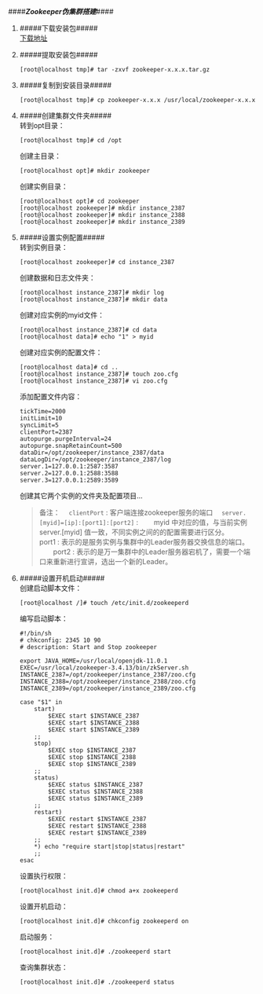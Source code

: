 ####***Zookeeper伪集群搭建***####


1. #####下载安装包##### <br/>
     [下载地址](https://www.apache.org/dyn/closer.cgi)
2. #####提取安装包##### <br/>
     ```
     [root@localhost tmp]# tar -zxvf zookeeper-x.x.x.tar.gz
     ```
3. #####复制到安装目录##### <br/>
     ```
     [root@localhost tmp]# cp zookeeper-x.x.x /usr/local/zookeeper-x.x.x
     ```
4. #####创建集群文件夹##### <br/>
     转到opt目录：<br/>
     ```
     [root@localhost tmp]# cd /opt
     ```
     创建主目录：<br/>
     ```
     [root@localhost opt]# mkdir zookeeper
     ```
     创建实例目录：<br/>
     ```
     [root@localhost opt]# cd zookeeper
     [root@localhost zookeeper]# mkdir instance_2387
     [root@localhost zookeeper]# mkdir instance_2388
     [root@localhost zookeeper]# mkdir instance_2389
     ```
5. #####设置实例配置##### <br/> 
     转到实例目录：<br/>
     ```
     [root@localhost zookeeper]# cd instance_2387
     ```
     创建数据和日志文件夹：<br/>
     ```
     [root@localhost instance_2387]# mkdir log
     [root@localhost instance_2387]# mkdir data
     ```
     创建对应实例的myid文件：<br/>
     ```
     [root@localhost instance_2387]# cd data
     [root@localhost data]# echo "1" > myid
     ```
     创建对应实例的配置文件：<br/>
     ```
     [root@localhost data]# cd ..
     [root@localhost instance_2387]# touch zoo.cfg
     [root@localhost instance_2387]# vi zoo.cfg
     ```
     添加配置文件内容：<br/>
     ```
     tickTime=2000
     initLimit=10
     syncLimit=5
     clientPort=2387
     autopurge.purgeInterval=24
     autopurge.snapRetainCount=500
     dataDir=/opt/zookeeper/instance_2387/data
     dataLogDir=/opt/zookeeper/instance_2387/log
     server.1=127.0.0.1:2587:3587
     server.2=127.0.0.1:2588:3588
     server.3=127.0.0.1:2589:3589
     ```
     创建其它两个实例的文件夹及配置项目...<br/>
     
     > 备注：
     > &emsp;`clientPort` : 客户端连接zookeeper服务的端口
     > &emsp;`server.[myid]=[ip]:[port1]:[port2]` :
     > &emsp;&emsp;myid 中对应的值，与当前实例 server.[myid] 值一致，不同实例之间的的配置需要进行区分。
     > &emsp;&emsp;port1 : 表示的是服务实例与集群中的Leader服务器交换信息的端口。
     > &emsp;&emsp;port2 : 表示的是万一集群中的Leader服务器宕机了，需要一个端口来重新进行宣讲，选出一个新的Leader。

12. #####设置开机启动##### <br/>
     创建启动脚本文件：<br/>
     ```
     [root@localhost /]# touch /etc/init.d/zookeeperd
     ```
     编写启动脚本：<br/>
     ```
     #!/bin/sh
     # chkconfig: 2345 10 90
     # description: Start and Stop zookeeper
     
     export JAVA_HOME=/usr/local/openjdk-11.0.1
     EXEC=/usr/local/zookeeper-3.4.13/bin/zkServer.sh
     INSTANCE_2387=/opt/zookeeper/instance_2387/zoo.cfg
     INSTANCE_2388=/opt/zookeeper/instance_2388/zoo.cfg
     INSTANCE_2389=/opt/zookeeper/instance_2389/zoo.cfg
     
     case "$1" in
         start)
             $EXEC start $INSTANCE_2387
             $EXEC start $INSTANCE_2388
             $EXEC start $INSTANCE_2389
         ;;
         stop)
             $EXEC stop $INSTANCE_2387
             $EXEC stop $INSTANCE_2388
             $EXEC stop $INSTANCE_2389
         ;;
         status)
             $EXEC status $INSTANCE_2387
             $EXEC status $INSTANCE_2388
             $EXEC status $INSTANCE_2389
         ;;
         restart)
             $EXEC restart $INSTANCE_2387
             $EXEC restart $INSTANCE_2388
             $EXEC restart $INSTANCE_2389
         ;;
         *) echo "require start|stop|status|restart" 
         ;;
     esac
     ```
     设置执行权限：<br/>
     ```
     [root@localhost init.d]# chmod a+x zookeeperd
     ```
     
     设置开机启动：<br/>
     ```
     [root@localhost init.d]# chkconfig zookeeperd on
     ```
     
     启动服务：<br/>
     ```
     [root@localhost init.d]# ./zookeeperd start

     ```
     
     查询集群状态：<br/>
     ```
     [root@localhost init.d]# ./zookeeperd status

     ```
     